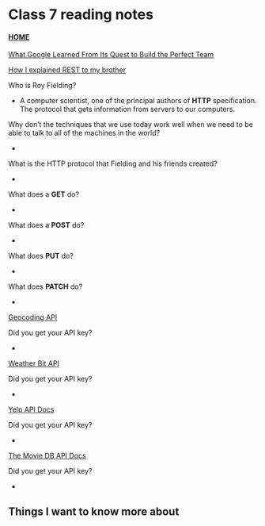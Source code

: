 # Class 7 reading notes

#### [HOME](https://cesarderio.github.io/reading-notes/)

[What Google Learned From Its Quest to Build the Perfect Team](https://www.nytimes.com/2016/02/28/magazine/what-google-learned-from-its-quest-to-build-the-perfect-team.html)

[How I explained REST to my brother](https://gist.github.com/brookr/5977550)

Who is Roy Fielding?

* A computer scientist, one of the principal authors of **HTTP** specification. The protocol that gets information from servers to our computers.

Why don’t the techniques that we use today work well when we need to be able to talk to all of the machines in the world?

* 

What is the HTTP protocol that Fielding and his friends created?

*

What does a **GET** do?

*

What does a **POST** do?

*

What does **PUT** do?

*

What does **PATCH** do?

*

[Geocoding API](https://locationiq.com/)

Did you get your API key?

*

[Weather Bit API](https://www.weatherbit.io/)

Did you get your API key?

*

[Yelp API Docs](https://www.yelp.com/developers/documentation/v3/business_search)

Did you get your API key?

*

[The Movie DB API Docs](https://developers.themoviedb.org/3/getting-started/introduction)

Did you get your API key?

*

## Things I want to know more about
